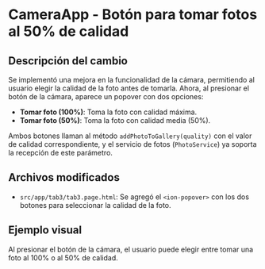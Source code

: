 # CameraApp - Botón para tomar fotos al 50% de calidad

## Descripción del cambio

Se implementó una mejora en la funcionalidad de la cámara, permitiendo al usuario elegir la calidad de la foto antes de tomarla. Ahora, al presionar el botón de la cámara, aparece un popover con dos opciones:

- **Tomar foto (100%)**: Toma la foto con calidad máxima.
- **Tomar foto (50%)**: Toma la foto con calidad media (50%).

Ambos botones llaman al método `addPhotoToGallery(quality)` con el valor de calidad correspondiente, y el servicio de fotos (`PhotoService`) ya soporta la recepción de este parámetro.

## Archivos modificados

- `src/app/tab3/tab3.page.html`: Se agregó el `<ion-popover>` con los dos botones para seleccionar la calidad de la foto.

## Ejemplo visual

Al presionar el botón de la cámara, el usuario puede elegir entre tomar una foto al 100% o al 50% de calidad.
